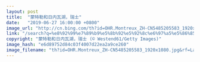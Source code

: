 ```yaml
---
layout: post
title:  "蒙特勒和日内瓦湖，瑞士"
date:   "2019-06-27 16:00:00 +0800"
image_url: "http://cn.bing.com/th?id=OHR.Montreux_ZH-CN5485205583_1920x1080.jpg&rf=LaDigue_1920x1080.jpg&pid=hp"
link: "/search?q=%e8%92%99%e7%89%b9%e5%8b%92%e5%92%8c%e6%97%a5%e5%86%85%e7%93%a6%e6%b9%96&form=hpcapt&mkt=zh-cn"
copyright: "蒙特勒和日内瓦湖，瑞士 (© Westend61/Getty Images)"
image_hash: "e6d89752d84c03f4007d22ea2a9ce260"
image_filename: "th?id=OHR.Montreux_ZH-CN5485205583_1920x1080.jpg&rf=LaDigue_1920x1080.jpg&pid=hp"
---
```


